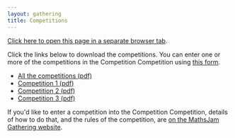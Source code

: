 ```yaml
---
layout: gathering
title: Competitions
---
```


<a href="https://www.mathsjam.com/gathering/uk/competitions" target="_blank">Click here to open this page in a separate browser tab</a>.

Click the links below to download the competitions. You can enter one or more of the competitions in the Competition Competition using <a href="https://docs.google.com/forms/d/e/1FAIpQLScGVAHEui605UYHy4CJaVPtJxuaR_dVOKgguCS3TXDdg4mT1w/viewform?usp=sf_link">this form</a>.

<ul>
<li><a href="https://mathsjam.com/gathering/uk/competitions/mj2020-all.pdf">All the competitions (pdf)</a></li>
<li><a href="https://mathsjam.com/gathering/uk/competitions/mj2020-competition1.pdf">Competition 1 (pdf)</a></li>
<li><a href="https://mathsjam.com/gathering/uk/competitions/mj2020-competition2.pdf">Competition 2 (pdf)</a></li>
<li><a href="https://mathsjam.com/gathering/uk/competitions/mj2020-competition3.pdf">Competition 3 (pdf)</a></li>
</ul>

If you'd like to enter a competition into the Competition Competition, details of how to do that, and the rules of the competition, are <a href="https://www.solipsys.co.uk/cgi-bin/MJ_Wiki.py?CompetitionCompetition" target="_blank">on the MathsJam Gathering website</a>.
